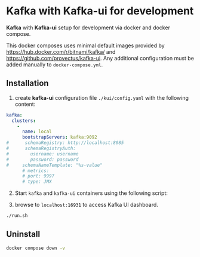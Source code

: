 # Kafka with Kafka-ui for development

**Kafka** with **Kafka-ui** setup for development via docker and docker compose.

This docker composes uses minimal default images provided by <https://hub.docker.com/r/bitnami/kafka/> and <https://github.com/provectus/kafka-ui>. Any additional configuration must be added manually to `docker-compose.yml`.

## Installation

1. create **kafka-ui** configuration file `./kui/config.yaml` with the following content:

```yaml
kafka:
  clusters:
    -
      name: local
      bootstrapServers: kafka:9092
#      schemaRegistry: http://localhost:8085
#      schemaRegistryAuth:
#        username: username
#        password: password
#     schemaNameTemplate: "%s-value"
      # metrics:
      # port: 9997
      # type: JMX
```

2. Start `kafka` and `kafka-ui` containers using the following script:

3. browse to `localhost:16931` to access Kafka UI dashboard.

```bash
./run.sh
```

## Uninstall

```bash
docker compose down -v
```

